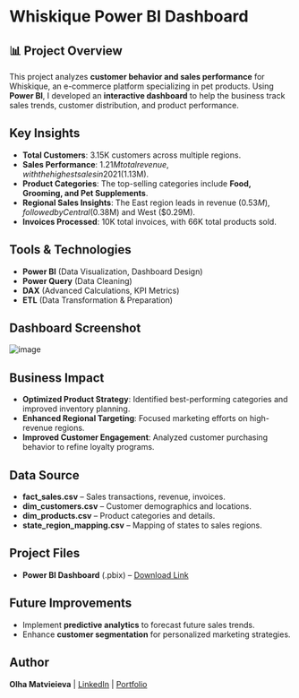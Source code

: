 # Whiskique Power BI Dashboard

## 📊 Project Overview
This project analyzes **customer behavior and sales performance** for Whiskique, an e-commerce platform specializing in pet products. Using **Power BI**, I developed an **interactive dashboard** to help the business track sales trends, customer distribution, and product performance.

## Key Insights
- **Total Customers**: 3.15K customers across multiple regions.
- **Sales Performance**: $1.21M total revenue, with the highest sales in 2021 ($1.13M).
- **Product Categories**: The top-selling categories include **Food, Grooming, and Pet Supplements**.
- **Regional Sales Insights**: The East region leads in revenue ($0.53M), followed by Central ($0.38M) and West ($0.29M).
- **Invoices Processed**: 10K total invoices, with 66K total products sold.

## Tools & Technologies
- **Power BI** (Data Visualization, Dashboard Design)
- **Power Query** (Data Cleaning)
- **DAX** (Advanced Calculations, KPI Metrics)
- **ETL** (Data Transformation & Preparation)

## Dashboard Screenshot
![image](https://github.com/user-attachments/assets/26ca1d24-0d3e-4aa8-8c35-1ae8b742e1d0)

## Business Impact
- **Optimized Product Strategy**: Identified best-performing categories and improved inventory planning.
- **Enhanced Regional Targeting**: Focused marketing efforts on high-revenue regions.
- **Improved Customer Engagement**: Analyzed customer purchasing behavior to refine loyalty programs.

## Data Source
- **fact_sales.csv** – Sales transactions, revenue, invoices.
- **dim_customers.csv** – Customer demographics and locations.
- **dim_products.csv** – Product categories and details.
- **state_region_mapping.csv** – Mapping of states to sales regions.

## Project Files
- **Power BI Dashboard** (.pbix) – [Download Link](https://github.com/OlhaMatvieieva/Whiskique-Power-BI-Project/raw/refs/heads/main/Whiskique.pbix)

## Future Improvements
- Implement **predictive analytics** to forecast future sales trends.
- Enhance **customer segmentation** for personalized marketing strategies.

## Author
**Olha Matvieieva** | [LinkedIn](https://www.linkedin.com/in/olha-matvieieva) | [Portfolio](https://github.com/OlhaMatvieieva)
